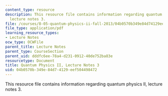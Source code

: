 ```yaml
---
content_type: resource
description: This resource file contains information regarding quantum physics II,
  lecture notes 3.
file: /courses/8-05-quantum-physics-ii-fall-2013/04b0570b349e84d74129eef504498472_MIT8_05F13_Chap_03.pdf
file_type: application/pdf
learning_resource_types:
- Lecture Notes
ocw_type: OCWFile
parent_title: Lecture Notes
parent_type: CourseSection
parent_uid: dddfc6ee-78a4-d231-0912-40de752ba83e
resourcetype: Document
title: Quantum Physics II, Lecture Notes 3
uid: 04b0570b-349e-84d7-4129-eef504498472
---
```

This resource file contains information regarding quantum physics II, lecture notes 3.


